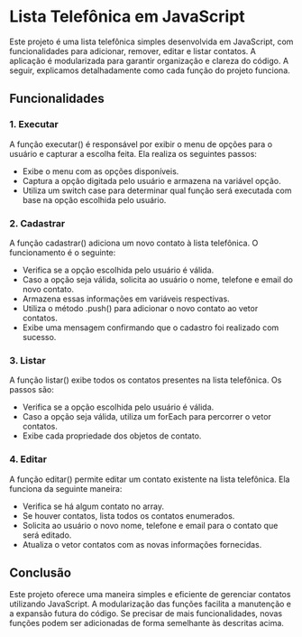 # Lista Telefônica em JavaScript

Este projeto é uma lista telefônica simples desenvolvida em JavaScript, com funcionalidades para adicionar, remover, editar e listar contatos. A aplicação é modularizada para garantir organização e clareza do código. A seguir, explicamos detalhadamente como cada função do projeto funciona.

## Funcionalidades

### 1. Executar
A função executar() é responsável por exibir o menu de opções para o usuário e capturar a escolha feita. Ela realiza os seguintes passos:
- Exibe o menu com as opções disponíveis.
- Captura a opção digitada pelo usuário e armazena na variável opção.
- Utiliza um switch case para determinar qual função será executada com base na opção escolhida pelo usuário.

### 2. Cadastrar
A função cadastrar() adiciona um novo contato à lista telefônica. O funcionamento é o seguinte:
- Verifica se a opção escolhida pelo usuário é válida.
- Caso a opção seja válida, solicita ao usuário o nome, telefone e email do novo contato.
- Armazena essas informações em variáveis respectivas.
- Utiliza o método .push() para adicionar o novo contato ao vetor contatos.
- Exibe uma mensagem confirmando que o cadastro foi realizado com sucesso.

### 3. Listar
A função listar() exibe todos os contatos presentes na lista telefônica. Os passos são:
- Verifica se a opção escolhida pelo usuário é válida.
- Caso a opção seja válida, utiliza um forEach para percorrer o vetor contatos.
- Exibe cada propriedade dos objetos de contato.

### 4. Editar
A função editar() permite editar um contato existente na lista telefônica. Ela funciona da seguinte maneira:
- Verifica se há algum contato no array.
- Se houver contatos, lista todos os contatos enumerados.
- Solicita ao usuário o novo nome, telefone e email para o contato que será editado.
- Atualiza o vetor contatos com as novas informações fornecidas.

## Conclusão

Este projeto oferece uma maneira simples e eficiente de gerenciar contatos utilizando JavaScript. A modularização das funções facilita a manutenção e a expansão futura do código. Se precisar de mais funcionalidades, novas funções podem ser adicionadas de forma semelhante às descritas acima.